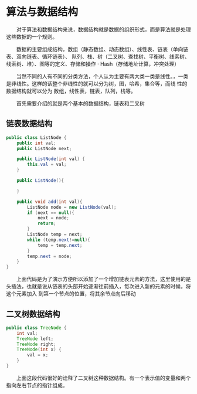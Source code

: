 # 算法与数据结构

&emsp;&emsp;对于算法和数据结构来说，数据结构就是数据的组织形式，而是算法就是处理这些数据的一个规则。

&emsp;&emsp;数据的主要组成结构，数组（静态数组、动态数组）、线性表、链表（单向链表、双向链表、循环链表）、
队列、栈、树（二叉树、查找树、平衡树、线索树、线索树、堆）、图等的定义、存储和操作 · Hash（存储地址计算，冲突处理）

&emsp;&emsp;当然不同的人有不同的分类方法，个人认为主要有两大类一类是线性。，一类是非线性。这样的话整个非线性的就可以分为树，图，哈希，集合等，而线
性的数据结构就可以分为 数组，线性表，链表，队列，栈等。



&emsp;&emsp;首先需要介绍的就是两个基本的数据结构，链表和二叉树

## 链表数据结构
```java
public class ListNode {
    public int val;
    public ListNode next;

    public ListNode(int val) {
        this.val = val;
    }

    public ListNode(){

    }

    public void add(int val){
        ListNode node = new ListNode(val);
        if (next == null){
            next = node;
            return;
        }
        ListNode temp = next;
        while (temp.next!=null){
            temp = temp.next;
        }
        temp.next = node;
    }
}
```
&emsp;&emsp;上面代码是为了演示方便所以添加了一个增加链表元素的方法，这里使用的是头插法，也就是说从链表的头部开始逐渐往前插入，每次进入新的元素的时候，将这个元素加入
到第一个节点的位置，将其余节点向后移动

## 二叉树数据结构

```java
public class TreeNode {
    int val;
    TreeNode left;
    TreeNode right;
    TreeNode(int x) {
        val = x;
    }
}
```

&emsp;&emsp;上面这段代码很好的诠释了二叉树这种数据结构。有一个表示值的变量和两个指向左右节点的指针组成。







